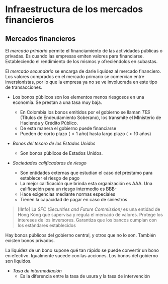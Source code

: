 # Infraestructura de los mercados financieros

## Mercados financieros

El _mercado primario_ permite el financiamiento de las actividades públicas o privadas. Es cuando las empresas emiten valores para financiarse. Estableciendo el rendimiento de los mismos y ofreciéndolos en subastas.

El _mercado secundario_ se encarga de darle liquidez al mercado financiero. Los valores comprados en el mercado primario se comercian entre inversionistas, por lo que la empresa ya no se ve involucrada en este tipo de transacciones.


- Los bonos públicos son los elementos menos riesgosos en una economía. Se prestan a una tasa muy baja.
	- En Colombia los bonos emitidos por el gobierno se llaman _TES_ (Títulos de Endeudamiento Soberano), los transmite el MInisterio de Hacienda y Crédito Público.
	- De esta manera el gobierno puede financiarse
	- Pueden de corto plazo ($< 1$ año) hasta largo plazo ($> 10$ años)

- _Bonos del tesoro de los Estados Unidos_ 
	- Son bonos públicos de Estados Unidos.

- _Sociedades calificadoras de riesgo_ 
	- Son entidades externas que estudian el caso del préstamo para establecer el riesgo de pago
	- La mejor calificación que brinda esta organización es AAA. Una calificación para un riesgo intermedio es BBB-
	- Hace exigencias mediante normas especiales
	- Tienen la capacidad de pagar en caso de siniestros

>[!Info]
>La _SFC (Securities and Future Commission)_ es una entidad de Hong Kong que supervisa y regula el mercado de valores.
>Protege los intereses de los inversores. Garantiza que los bancos cumplan con los estándares establecidos


Hay bonos públicos del gobierno central, y otros que no lo son.
También existen bonos privados.

La liquidez de un bono supone qué tan rápido se puede convertir un bono en efectivo. Igualmente sucede con las acciones. Los bonos del gobierno son liquidos.

- _Tasa de intermediación_
	- Es la diferencia entre la tasa de usura y la tasa de intervención
